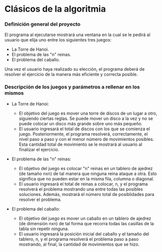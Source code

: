 # Clásicos de la algoritmia

### Definición general del proyecto

El programa al ejecutarse mostrará una ventana en la cual se le pedirá al usuario que elija uno entre los siguientes tres juegos:
 - La Torre de Hanoi.
 - El problema de las "n" reinas.
 - El problema del caballo.

Una vez el usuario haya realizado su elección, el programa deberá de resolver el ejercicio de la manera más eficiente y correcta posible.

### Descripción de los juegos y parámetros a rellenar en los mismos
 - La Torre de Hanoi:
   - El objetivo del juego es mover una torre de discos de un lugar a otro, siguiendo ciertas reglas. Se puede mover un disco a la vez y no se puede colocar un disco más grande sobre uno más pequeño.
   - El usuario ingresará el total de discos con los que se comienza el juego. Posteriormente, el programa resolverá, correctamente, el nivel paso a paso y con el menor número de movimientos posibles. Esta cantidad total de movimiento se le mostrará al usuario al finalizar el ejercicio.
 
 - El problema de las "n" reinas:
   - El objetivo del juego es colocar "n" reinas en un tablero de ajedrez (de tamaño nxn) de tal manera que ninguna reina ataque a otra. Esto significa que no pueden estar en la misma fila, columna o diagonal.
   - El usuario ingresará el total de reinas a colocar, n, y el programa resolverá el problema mostrando una entre todas las posibles soluciones. Además, mostrará el número total de posiblidades para resolver el problema.

 - El problema del caballo:
   - El objetivo del juego es mover un caballo en un tablero de ajedrez (de dimensión nxn) de tal forma que recorra todas las casillas de la tabla sin repetir ninguna. 
   - El usuario ingresará la posición inicial del caballo y el tamaño del tablero, n, y el programa resolverá el problema paso a paso mostrando, al final, la cantidad de movimientos que se hizo.
